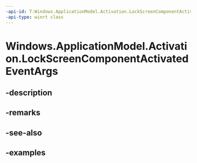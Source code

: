 ```yaml
---
-api-id: T:Windows.ApplicationModel.Activation.LockScreenComponentActivatedEventArgs
-api-type: winrt class
---
```


<!-- Class syntax.
public class LockScreenComponentActivatedEventArgs : IActivatedEventArgs
-->

# Windows.ApplicationModel.Activation.LockScreenComponentActivatedEventArgs

## -description

## -remarks

## -see-also

## -examples

